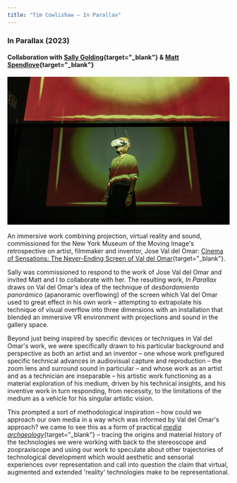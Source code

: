 ```yaml
---
title: "Tim Cowlishaw — In Parallax"
---
```


### In Parallax (2023)
#### Collaboration with [Sally Golding](https://sallygolding.com/){target="_blank"} & [Matt Spendlove](https://www.cenatus.org/about){target="_blank"}

![A woman wearing a VR headset, standing in a darkened space behind a translucent screen onto which are being projected green and red geometric shapes](/assets/img/in_parallax.jpg)

An immersive work combining projection, virtual reality and sound, commissioned for the New York Museum of the Moving Image's retrospective on artist, filmmaker and inventor, Jose Val del Omar: [Cinema of Sensations: The Never-Ending Screen of Val del Omar](https://movingimage.us/event/cinema-of-sensations/){target="_blank"}.

Sally was commissioned to respond to the work of Jose Val del Omar and invited Matt and I to collaborate with her. The resulting work, _In Parallax_ draws on Val del Omar's idea of the technique of _desbordamiento panorámico_ (apanoramic overflowing) of the screen which Val del Omar used to great effect in his own work – attempting to extrapolate his technique of visual overflow into three dimensions with an installation that blended an immersive VR environment with projections and sound in the gallery space.

Beyond just being inspired by specific devices or techniques in Val del Omar's work, we were specifically drawn to his particular background and perspective as both an artist and an inventor – one whose work prefigured specific technical advances in audiovisual capture and reproduction – the zoom lens and surround sound in particular – and whose work as an artist and as a technician are inseparable – his artistic work functioning as a material exploration of his medium, driven by his technical insights, and his inventive work in turn responding, from necessity, to the limitations of the medium as a vehicle for his singular artistic vision.

This prompted a sort of methodological inspiration – how could we approach our own media in a way which was informed by Val del Omar's approach? we came to see this as a form of practical [_media archaeology_](https://www.ucpress.edu/book/9780520262744/media-archaeology){target="_blank"} – tracing the origins and material history of the technologies we were working with back to the stereoscope and zoopraxiscope and using our work to speculate about other trajectories of technological development which would aesthetic and sensorial experiences over representation and call into question the claim that virtual, augmented and extended 'reality' technologies make to be representational.



